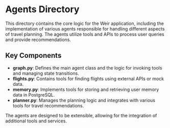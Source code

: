 # Agents Directory

This directory contains the core logic for the Weir application, including the implementation of various agents responsible for handling different aspects of travel planning. The agents utilize tools and APIs to process user queries and provide recommendations.

## Key Components

- **graph.py**: Defines the main agent class and the logic for invoking tools and managing state transitions.
- **flights.py**: Contains tools for finding flights using external APIs or mock data.
- **memory.py**: Implements tools for storing and retrieving user memory data in PostgreSQL.
- **planner.py**: Manages the planning logic and integrates with various tools for travel recommendations.

The agents are designed to be extensible, allowing for the integration of additional tools and services.